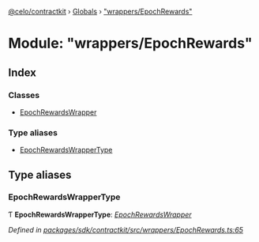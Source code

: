 [@celo/contractkit](../README.md) › [Globals](../globals.md) › ["wrappers/EpochRewards"](_wrappers_epochrewards_.md)

# Module: "wrappers/EpochRewards"

## Index

### Classes

* [EpochRewardsWrapper](../classes/_wrappers_epochrewards_.epochrewardswrapper.md)

### Type aliases

* [EpochRewardsWrapperType](_wrappers_epochrewards_.md#epochrewardswrappertype)

## Type aliases

###  EpochRewardsWrapperType

Ƭ **EpochRewardsWrapperType**: *[EpochRewardsWrapper](../classes/_wrappers_epochrewards_.epochrewardswrapper.md)*

*Defined in [packages/sdk/contractkit/src/wrappers/EpochRewards.ts:65](https://github.com/celo-org/celo-monorepo/blob/master/packages/sdk/contractkit/src/wrappers/EpochRewards.ts#L65)*
